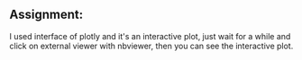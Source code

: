 ## Assignment:</br>
I used interface of plotly and it's an interactive plot, just wait for a while and click on external viewer with nbviewer, then you can see the interactive plot.

